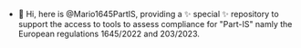 - 👋 Hi, here is @Mario1645PartIS, providing a ✨ special ✨ repository to support the access to tools to assess compliance for "Part-IS" namly the European regulations 1645/2022 and 203/2023.


<!---
Mario1645PartIS/Mario1645PartIS is a ✨ special ✨ repository to support the access to tools to assess compliance for "Part-IS" namly the European regulations 1645/2022 and 203/2023.
You can click the Preview link to take a look at your changes.
--->
